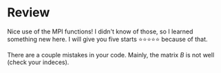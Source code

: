 # Review

Nice use of the MPI functions! I didn't know of those, so I learned something new here. I will give you five starts ⭐️⭐️⭐️⭐️⭐️ because of that. 

There are a couple mistakes in your code. Mainly, the matrix $B$ is not well (check your indeces).
